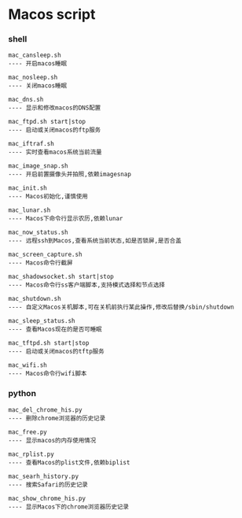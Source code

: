 # Macos script

### shell
	mac_cansleep.sh 
	---- 开启macos睡眠
	
	mac_nosleep.sh
	---- 关闭macos睡眠
	
	mac_dns.sh 
	---- 显示和修改macos的DNS配置
	
	mac_ftpd.sh start|stop
	---- 启动或关闭macos的ftp服务
	
	mac_iftraf.sh 
	---- 实时查看macos系统当前流量
	
	mac_image_snap.sh
	---- 开启前置摄像头并拍照,依赖imagesnap
	
	mac_init.sh 
	---- Macos初始化,谨慎使用
	
	mac_lunar.sh 
	---- Macos下命令行显示农历,依赖lunar
	
	mac_now_status.sh 
	---- 远程ssh到Macos,查看系统当前状态,如是否锁屏,是否合盖
	
	mac_screen_capture.sh 
	---- Macos命令行截屏
	
	mac_shadowsocket.sh start|stop
	---- Macos命令行ss客户端脚本,支持模式选择和节点选择
	
	mac_shutdown.sh
	---- 自定义Macos关机脚本,可在关机前执行某此操作,修改后替换/sbin/shutdown 
	
	mac_sleep_status.sh
	---- 查看Macos现在的是否可睡眠
	
	mac_tftpd.sh start|stop
	---- 启动或关闭macos的tftp服务
	
	mac_wifi.sh
	---- Macos命令行wifi脚本
	



### python

	mac_del_chrome_his.py 
	---- 删除chrome浏览器的历史记录
	
	mac_free.py 
	---- 显示macos的内存使用情况
	
	mac_rplist.py
	---- 查看Macos的plist文件,依赖biplist
	
	mac_searh_history.py
	---- 搜索Safari的历史记录
	
	mac_show_chrome_his.py
	---- 显示Macos下的chrome浏览器历史记录
	


​	